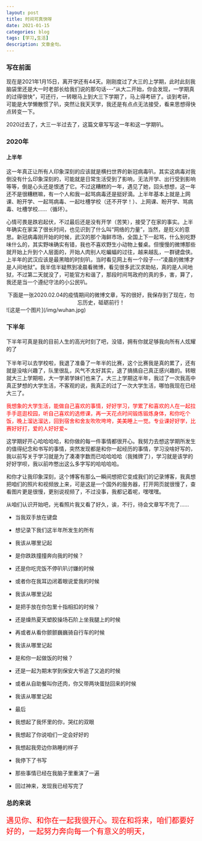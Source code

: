 ```yaml
---
layout: post
title: 时间可真快呀
date: 2021-01-15
categories: blog
tags: [学习,生活]
description: 文章金句。
---
```


### 写在前面
  现在是2021年1月15日，离开学还有44天。刚刚度过了大三的上学期，此时此刻我脑袋里还是大一时老部长给我们说的那句话---“从大二开始，你会发现，一学期真的过得很快”，可还行，一转眼马上到大三下学期了，马上得考研了。谈到考研，可能是大学懒散惯了叭，突然让我天天学，我还是有点点无法接受，看来思想得快点转变一下。


  2020过去了，大三一半过去了，这篇文章写写这一年和这一学期叭。

### 2020年

#### 上半年
这一年真正让所有人印象深刻的应该就是横扫世界的新冠病毒叭，其实这病毒对我倒没有什么印象深刻的，可能就是日常生活受到了影响，无法开学、出行受到影响等等，倒是心头还是恨透了它。不过这糟糕的一年，遇见了她，回头想想，这一年还不是很糟糕嘛，有一个人和我一起骂病毒还是挺好滴。上半年基本上就是上网课、盼开学、一起骂病毒、一起吐槽学校（还不开学！）、上网课、盼开学、骂病毒、吐槽学校……（循环）。

心情可畏是跌宕起伏，不过最后还是没有开学（苦笑），接受了在家的事实。上半年确实在家呆了很长时间，也见识到了什么叫“网络的力量”，当然，是贬义的意思。新冠病毒刚开始的时候，武汉的那个海鲜市场，全国上下一起骂，什么别吃野味什么的，其实野味确实有错，我也不喜欢野生小动物上餐桌。但慢慢的微博那些就开始上升到个人层面的，开始人肉别人吃蝙蝠的过往，越来越乱，一群键盘侠。上半年的武汉应该是最黑暗的时刻叭，当时看见网上有一个段子---“凌晨的微博才是人间地狱”。我半信半疑熬到凌晨看微博，看见很多武汉求助帖，真的是人间地狱，不过第二天就没了，可能官方和谐了，那段时间骂政府的真的多，害，算了，我还是当一个遵纪守法的小公民叭。 <br>

<center>下面是一张2020.02.04的疫情期间的微博文章，写的很好，我保存到了现在，勿忘历史，砥砺前行！</center>
![这是一个图片](/img/wuhan.jpg)


### 下半年
下半年可真是我的目前人生的高光时刻了吧，没错，拥有你就足够我向所有人炫耀的了<br>
<br>
下半年可以去学校啦，我退了准备了一年半的比赛，这个比赛我是真的累了，还有就是没啥兴趣了，队里很乱，风气不太好其实，退了搞搞自己真正感兴趣的。转眼就大三上学期啦，大一学弟学妹们也来了。大三上学期这半年，我过了一次我高中真正梦想的大学生活，不客观的说，我真正的过了一次大学生活，哪怕我现在已经大三了。<br>

<p style="color: red;">我想象的大学生活，能做自己喜欢的事情，好好学习，学累了和喜欢的人在一起拉手手逛逛校园，听自己喜欢的选修课，再一天花点时间锻炼锻炼身体，和你吃个饭，晚上溜达溜达，回到宿舍和舍友吹吹垮垮，美美睡上一觉。专业课好好学，比赛好好打，爱的人好好爱~</p>

这学期好开心哈哈哈哈，和你做的每一件事情都很开心。我努力去想这学期所发生的值得纪念和书写的事情，突然发现都是和你一起经历的事情，学习没啥好写的，我以前写关于学习就是为了凑凑字数而已哈哈哈哈（我摊牌了），学习就是该学的好好学呗，我以前咋憋出这么多字写的哈哈哈哈。<br>

和你才让我印象深刻，这个博客有那么一瞬间想把它变成我们的记录博客，我真想把咱们的照片和视频放上来，可是这是一个国外的服务器，打开网页就很慢了，查看图片更是很慢，更别说视频了，不过没事，我都记着呢，嘿嘿嘿。<br>

从咱们认识开始吧，光看照片我又看了好久，诶，不行，待会文章写不完了…… <br>

- 当我双手放在键盘
- 想记录下我们这半年所发生的所有

- 我该从哪里记起
- 是你跌跌撞撞奔向我的时候？
- 还是你吃完饭不停叭叭讨嫌的时候
- 或者你在我耳边闭着眼说爱我的时候

- 我该从哪里记起
- 是把手放在你包里十指相扣的时候？
- 还是燥热夏天塑胶操场石阶上坐我腿上的时候
- 再或者从看你颤颤巍巍骑自行车的时候

- 我该从哪里记起
- 是和你一起做饭的时候？
- 还是一起为期末学到保安大爷追了又追的时候
- 或者从自助餐叫你还肉，你又带两块蛋挞回来的时候

- 我该从哪里记起
- 最后
- 我想起了我怀里的你，哭红的双眼
- 我想起了你说咱们一定会好好的
- 我想起我旁边你熟睡的样子
- 我停下了书写
- 那些事情已经在我脑子里重演了一遍
- 回过神来，发现我已经写完了



### 总的来说
<p style="color: red;font-size: 20px;">遇见你、和你在一起我很开心。现在和将来，咱们都要好好的，一起努力奔向每一个有意义的明天，</p>






